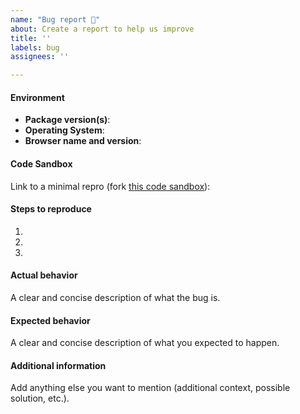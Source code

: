 ```yaml
---
name: "Bug report 🐞"
about: Create a report to help us improve
title: ''
labels: bug
assignees: ''

---
```


#### Environment
- __Package version(s)__: <!-- fill this out -->
- __Operating System__: <!-- fill this out -->
- __Browser name and version__: <!-- fill this out -->

#### Code Sandbox
Link to a minimal repro (fork [this code sandbox](https://codesandbox.io/s/itwinui-react-example-son74)): <!-- here -->

#### Steps to reproduce
1. <!-- fill this out -->
1. <!-- fill this out -->
1. <!-- fill this out -->

#### Actual behavior
A clear and concise description of what the bug is.

#### Expected behavior
A clear and concise description of what you expected to happen.

#### Additional information
Add anything else you want to mention (additional context, possible solution, etc.).
